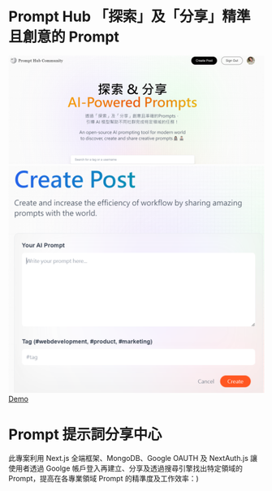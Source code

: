 # Prompt Hub 「探索」及「分享」精準且創意的 Prompt
![image](https://github.com/ChihTsungLu/Prompt-Hub/blob/f8d4d272d3f9c85a603801d7a679e461d272c486/prompt-hub.png)
![image](https://github.com/ChihTsungLu/Prompt-Hub/blob/main/create-post.png)
[Demo](https://prompt-m1nnf6o36-chihtsunglu.vercel.app/)
# Prompt 提示詞分享中心
此專案利用 Next.js 全端框架、MongoDB、Google OAUTH 及 NextAuth.js 讓使用者透過 Goolge 帳戶登入再建立、分享及透過搜尋引擎找出特定領域的 Prompt，提高在各專業領域 Prompt 的精準度及工作效率：)
